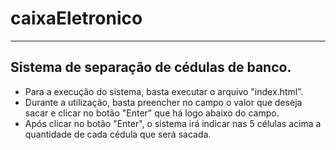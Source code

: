 # caixaEletronico
-----------------------------------------
Sistema de separação de cédulas de banco.
-----------------------------------------

- Para a execução do sistema, basta executar o arquivo "index.html".
- Durante a utilização, basta preencher no campo o valor que deseja sacar e clicar no botão "Enter" que há logo abaixo do campo.
- Após clicar no botão "Enter", o sistema irá indicar nas 5 células acima a quantidade de cada cédula que será sacada.
